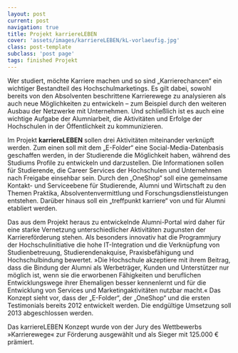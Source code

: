 ```yaml
---
layout: post
current: post
navigation: true
title: Projekt karriereLEBEN
cover: 'assets/images/karriereLEBEN/kL-vorlaeufig.jpg'
class: post-template
subclass: 'post page'
tags: finished Projekt
---
```


Wer studiert, möchte Karriere machen und so sind „Karrierechancen“ ein wichtiger Bestandteil des Hochschulmarketings. Es gilt dabei, sowohl bereits von den Absolventen beschrittene Karrierewege zu analysieren als auch neue Möglichkeiten zu entwickeln – zum Beispiel durch den weiteren Ausbau der Netzwerke mit Unternehmen. Und schließlich ist es auch eine wichtige Aufgabe der Alumniarbeit, die Aktivitäten und Erfolge der Hochschulen in der Öffentlichkeit zu kommunizieren.

Im Projekt **karriereLEBEN** sollen drei Aktivitäten miteinander verknüpft werden. Zum einen soll mit dem „E-Folder“ eine Social-Media-Datenbasis geschaffen werden, in der Studierende die Möglichkeit haben, während des Studiums Profile zu entwickeln und darzustellen. Die Informationen sollen für Studierende, die Career Services der Hochschulen und Unternehmen nach Freigabe einsehbar sein. Durch den „OneShop“ soll eine gemeinsame Kontakt- und Serviceebene für Studierende, Alumni und Wirtschaft zu den Themen Praktika, Absolventenvermittlung und Forschungsdienstleistungen entstehen. Darüber hinaus soll ein „treffpunkt karriere“ von und für Alumni etabliert werden.

Das aus dem Projekt heraus zu entwickelnde Alumni-Portal wird daher für eine starke Vernetzung unterschiedlicher Aktivitäten zugunsten der Karriereförderung stehen. Als besonders innovativ hat die Programmjury der Hochschulinitiative die hohe IT-Integration und die Verknüpfung von Studienbetreuung, Studierendenakquise, Praxisbefähigung und Hochschulbindung bewertet. »Die Hochschule akzeptiere mit ihrem Beitrag, dass die Bindung der Alumni als Werbeträger, Kunden und Unterstützer nur möglich ist, wenn sie die erworbenen Fähigkeiten und beruflichen Entwicklungswege ihrer Ehemaligen besser kennenlernt und für die Entwicklung von Services und Marketingaktivitäten nutzbar macht.« Das Konzept sieht vor, dass der „E-Folder“, der „OneShop“ und die ersten Testimonials bereits 2012 entwickelt werden. Die endgültige Umsetzung soll 2013 abgeschlossen werden.

Das karriereLEBEN Konzept wurde von der Jury des Wettbewerbs »Karrierewege« zur Förderung ausgewählt und als Sieger mit 125.000 € prämiert.

